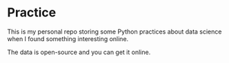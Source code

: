 # Practice


This is my personal repo storing some Python practices about data science when I found something interesting online. 

The data is open-source and you can get it online. 
